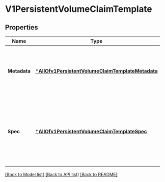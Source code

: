 # V1PersistentVolumeClaimTemplate

## Properties
Name | Type | Description | Notes
------------ | ------------- | ------------- | -------------
**Metadata** | [***AllOfv1PersistentVolumeClaimTemplateMetadata**](AllOfv1PersistentVolumeClaimTemplateMetadata.md) | May contain labels and annotations that will be copied into the PVC when creating it. No other fields are allowed and will be rejected during validation.  +optional | [optional] [default to null]
**Spec** | [***AllOfv1PersistentVolumeClaimTemplateSpec**](AllOfv1PersistentVolumeClaimTemplateSpec.md) | The specification for the PersistentVolumeClaim. The entire content is copied unchanged into the PVC that gets created from this template. The same fields as in a PersistentVolumeClaim are also valid here. | [optional] [default to null]

[[Back to Model list]](../README.md#documentation-for-models) [[Back to API list]](../README.md#documentation-for-api-endpoints) [[Back to README]](../README.md)

